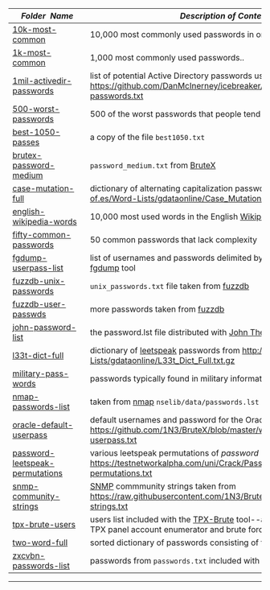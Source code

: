 |&nbsp;&nbsp;&nbsp;&nbsp;_Folder&nbsp;&nbsp;Name_&nbsp;&nbsp;&nbsp;&nbsp;| _Description of Contents_
|:----------------|--------------------------------------------------------------------------------------------------------------------------------------------------------
| [10k-most-common](10k-most-common.txt) |  10,000 most commonly used passwords in one file (one per line) 
| [1k-most-common](1k-most-common.txt) |  1,000 most commonly used passwords.. 
| [1mil-activedir-passwords](1mil-activedir-passwords.txt.xz) |  list of potential Active Directory passwords used by the `icebreaker` tool <https://github.com/DanMcInerney/icebreaker/blob/master/1mil-AD-passwords.txt> 
| [500-worst-passwords](500-worst-passwords.txt) |  500 of the worst passwords that people tend to commonly use 
| [best-1050-passes](best-1050-passes.txt) |  a copy of the file `best1050.txt` 
| [brutex-password-medium](brutex-password-medium.txt) | `password_medium.txt` from [BruteX](https://github.com/1N3/BruteX "Automatically brute force all services running on a target.")
| [case-mutation-full](case-mutation-full.txt.xz) |  dictionary of alternating capitalization passwords from <http://index-of.es/Word-Lists/gdataonline/Case_Mutation_Full.txt.gz> 
| [english-wikipedia-words](english-wikipedia-words.txt) |  10,000 most used words in the English [Wikipedia](https://wikipedia.org/) 
| [fifty-common-passwords](fifty-common-passwords.txt) |  50 common passwords that lack complexity 
| [fgdump-userpass-list](fgdump-userpass-list.txt) |  list of usernames and passwords delimited by colon for use with the [fgdump](http://foofus.net/goons/fizzgig/fgdump/) tool 
| [fuzzdb-unix-passwords](fuzzdb-unix-passwords.txt) |  `unix_passwords.txt` file taken from [fuzzdb](https://github.com/fuzzdb-project/fuzzdb "Dictionary of attack patterns and primitives for black-box application fault injection and resource discovery") 
| [fuzzdb-user-passwds](fuzzdb-user-passwds.txt.xz) |  more passwords taken from [fuzzdb](https://github.com/fuzzdb-project/fuzzdb "Dictionary of attack patterns and primitives for black-box application fault injection and resource discovery") 
| [john-password-list](john-password-list.txt) |  the password.lst file distributed with [John The Ripper](http://www.openwall.com/john/ "John The Ripper password cracker at OpenWall") 
| [l33t-dict-full](l33t-dict-full.txt.xz) |  dictionary of [leetspeak](https://wikipedia.org/wiki/leetspeak "Leet") passwords from <http://index-of.es/Word-Lists/gdataonline/L33t_Dict_Full.txt.gz> 
| [military-pass-words](military-pass-words.txt) |  passwords typically found in military information systems 
| [nmap-passwords-list](nmap-passwords-list.txt) |  taken from [nmap](https://nmap.org) `nselib/data/passwords.lst` 
| [oracle-default-userpass](oracle-default-userpass.txt) |  default usernames and password for the Oracle RDBMS <https://github.com/1N3/BruteX/blob/master/wordlists/oracle-default-userpass.txt> 
| [password-leetspeak-permutations](password-leetspeak-permutations.txt) | various leetspeak permutations of _password_ <https://testnetworkalpha.com/uni/Crack/Passwords/password-permutations.txt>  
| [snmp-community-strings](snmp-community-strings.txt) |  [SNMP](http://snmp.com) commmunity strings taken from <https://raw.githubusercontent.com/1N3/BruteX/master/wordlists/snmp-strings.txt> 
| [tpx-brute-users](tpx-brute-users.txt) | users list included with the [TPX-Brute](https://github.com/quentinhardy/TPX-Brute) tool--an IBM z/OS mainframe TPX panel account enumerator and brute forcer  
| [two-word-full](two-word-full.txt.xz) | sorted dictionary of passwords consisting of two adjacent words  
| [zxcvbn-passwords-list](zxcvbn-passwords-list.txt) |  passwords from `passwords.txt` included with *zxcvbn* 

* * *


